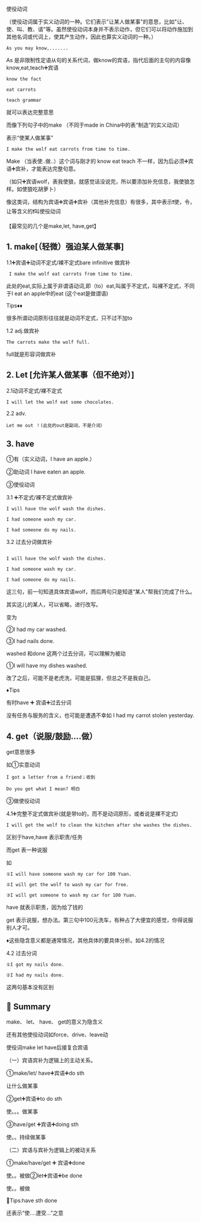 使役动词

（使役动词属于实义动词的一种。它们表示"让某人做某事"的意思，比如"让、使、叫、教、请"等。虽然使役动词本身并不表示动作，但它们可以将动作施加到其他名词或代词上，使其产生动作，因此也算实义动词的一种。）

```
As you may know,.......
```
As 是非限制性定语从句的关系代词，做know的宾语，指代后面的主句的内容像know,eat,teach➕宾语
```
know the fact

eat carrots

teach grammar
```
就可以表达完整意思

而像下列句子中的make （不同于made in China中的表“制造”的实义动词）

表示“使某人做某事”

```
I make the wolf eat carrots from time to time.
```

Make （当表使..做..）这个词与刚才的 know eat teach 不一样，因为后必须➕宾语➕宾补，才能表达完整句意。

（如只➕宾语wolf，表我使狼，就感觉话没说完，所以要添加补充信息，我使狼怎样。如使狼吃胡萝卜）

像这类词，结构为宾语➕宾语➕宾补（其他补充信息）有很多，其中表示❗使，令，让等含义的❗叫使役动词

【最常见的几个是make,let, have,get】

##  1. make[（轻微）强迫某人做某事]

1.1➕宾语➕动词不定式/裸不定式bare infinitive 做宾补

```
 I make the wolf eat carrots from time to time.
```

此处的eat,实际上属于非谓语动词,即（to）eat,叫属于不定式，叫裸不定式，不同于I eat an apple中的eat (这个eat是做谓语)

Tips♦️♦️

很多所谓动词原形往往就是动词不定式，只不过不加to



1.2 adj.做宾补
```
The carrots make the wolf full.
```
full就是形容词做宾补

## 2. Let [允许某人做某事（但不绝对）]

2.1动词不定式/裸不定式
```
I will let the wolf eat some chocolates.
```
2.2 adv.
```
Let me out ！(此处的out是副词，不是介词）
```


## 3. have

①有（实义动词，I have an apple.）

②助动词 I have eaten an apple.

③使役动词



3.1 ➕不定式/裸不定式做宾补
```
I will have the wolf wash the dishes.

I had someone wash my car.

I had someone do my nails.
```

3.2 过去分词做宾补
```

I will have the wolf wash the dishes.

I had someone wash my car.

I had someone do my nails.
```
这三句，前一句知道具体宾语wolf，而后两句只是知道“某人”帮我们完成了什么。

其实这儿的某人，可以省略，进行改写。

变为

②I had my car washed.

③I had nails done.

washed 和done 这两个过去分词，可以理解为被动

①I will have my dishes washed.

改了之后，可能不是老虎洗，可能是狐狸，但总之不是我自己。

♦️Tips

有时have ➕ 宾语➕过去分词

没有任务与服务的含义，也可能是遭遇不幸如 I had my carrot stolen yesterday.



## 4. get（说服/鼓励....做）

get意思很多

如①实意动词
```
I got a letter from a friend；收到

Do you get what I mean? 明白
```

③做使役动词

4.1➕完整不定式做宾补(就是带to的，而不是动词原形，或者说是裸不定式)
```
I will get the wolf to clean the kitchen after she washes the dishes.
```
区别于have,have 表示职责/任务

而get 表一种说服

如
```
①I will have someone wash my car for 100 Yuan.

②I will get the wolf to wash my car for free.

③I will get someone to wash my car for 100 Yuan.
```
have 就表示职责，因为给了钱的

get 表示说服，想办法。第三句中100元洗车，有种占了大便宜的感觉，你得说服别人才可。

♦️这些隐含意义都是通常情况，其他具体的要具体分析。如4.2的情况

4.2 过去分词
```
①I got my nails done.

②I had my nails done.
```
这两句基本没有区别



## 🍓 Summary


make、 let、 have、 get的意义为隐含义

还有其他使役动词如force、drive、leave动



使役词make let have后接复合宾语

（一）宾语宾补为逻辑上的主动关系。

①make/let/ have➕宾语➕do sth

让什么做某事

②get➕宾语➕to do sth

 使。。。做某事

③have/get ➕宾语➕doing sth 

使。。持续做某事

（二）宾语与宾补为逻辑上的被动关系

①make/have/get ➕ 宾语➕done

使。。被做②let➕宾语➕be done

使。。被做

🚩Tips:have sth done 

还表示“使....遭受...”之意